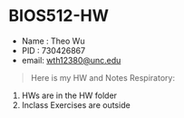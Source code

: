 # BIOS512-HW

- Name : Theo Wu
- PID  : 730426867
- email: wth12380@unc.edu

> Here is my HW and Notes Respiratory:

1. HWs are in the HW folder
2. Inclass Exercises are outside
